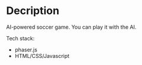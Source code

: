 # Decription

AI-powered soccer game. You can play it with the AI.

Tech stack:
* phaser.js
* HTML/CSS/Javascript
